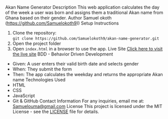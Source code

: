 Akan Name Generator
Description
This web application calculates the day of the week a user was born and assigns them a traditional Akan name from Ghana based on their gender.
Author
Samuel okoth (https://github.com/Samuelokoth9))
Setup Instructions

1. Clone the repository:  
   `git clone https://github.com/Samuelokoth9/akan-name-generator.git`
2. Open the project folder
3. Open `index.html` in a browser to use the app.
   Live Site
   [Click here to visit the live site](https://Samuelokoth9.github.io/akan-name-generator/)
   BDD - Behavior Driven Development

- Given: A user enters their valid birth date and selects gender
- When: They submit the form
- Then: The app calculates the weekday and returns the appropriate Akan name
  Technologies Used
- HTML
- CSS
- JavaScript
- Git & GitHub
  Contact Information
  For any inquiries, email me at: Samuelouma@gmail.com
  License
  This project is licensed under the MIT License - see the [LICENSE](LICENSE) file for details.
